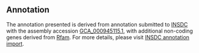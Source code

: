 

Annotation
----------

The annotation presented is derived from annotation submitted to
[INSDC](http://www.insdc.org) with the assembly accession
[GCA\_000945115.1](http://www.ebi.ac.uk/ena/data/view/GCA_000945115.1),
with additional non-coding genes derived from
[Rfam](http://rfam.xfam.org/). For more details, please visit [INSDC
annotation
import](http://ensemblgenomes.org/info/data/insdc_annotation).
